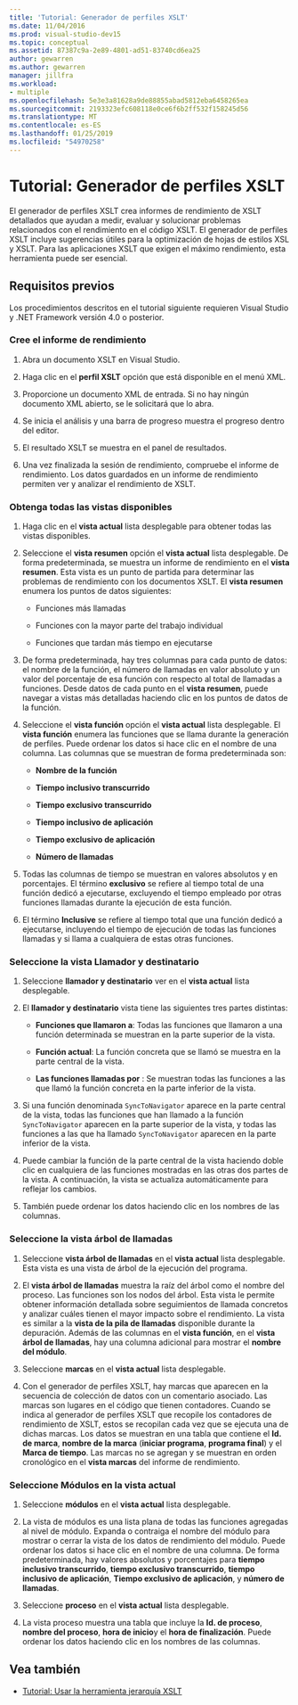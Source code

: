 ```yaml
---
title: 'Tutorial: Generador de perfiles XSLT'
ms.date: 11/04/2016
ms.prod: visual-studio-dev15
ms.topic: conceptual
ms.assetid: 87387c9a-2e89-4801-ad51-83740cd6ea25
author: gewarren
ms.author: gewarren
manager: jillfra
ms.workload:
- multiple
ms.openlocfilehash: 5e3e3a81628a9de88855abad5812eba6458265ea
ms.sourcegitcommit: 2193323efc608118e0ce6f6b2ff532f158245d56
ms.translationtype: MT
ms.contentlocale: es-ES
ms.lasthandoff: 01/25/2019
ms.locfileid: "54970258"
---
```

# <a name="walkthrough-xslt-profiler"></a>Tutorial: Generador de perfiles XSLT

El generador de perfiles XSLT crea informes de rendimiento de XSLT detallados que ayudan a medir, evaluar y solucionar problemas relacionados con el rendimiento en el código XSLT. El generador de perfiles XSLT incluye sugerencias útiles para la optimización de hojas de estilos XSL y XSLT. Para las aplicaciones XSLT que exigen el máximo rendimiento, esta herramienta puede ser esencial.

## <a name="prerequisites"></a>Requisitos previos

Los procedimientos descritos en el tutorial siguiente requieren Visual Studio y .NET Framework versión 4.0 o posterior.

### <a name="create-the-performance-report"></a>Cree el informe de rendimiento

1.  Abra un documento XSLT en Visual Studio.

2.  Haga clic en el **perfil XSLT** opción que está disponible en el menú XML.

3.  Proporcione un documento XML de entrada. Si no hay ningún documento XML abierto, se le solicitará que lo abra.

4.  Se inicia el análisis y una barra de progreso muestra el progreso dentro del editor.

5.  El resultado XSLT se muestra en el panel de resultados.

6.  Una vez finalizada la sesión de rendimiento, compruebe el informe de rendimiento. Los datos guardados en un informe de rendimiento permiten ver y analizar el rendimiento de XSLT.

### <a name="get-all-the-available-views"></a>Obtenga todas las vistas disponibles

1.  Haga clic en el **vista actual** lista desplegable para obtener todas las vistas disponibles.

2.  Seleccione el **vista resumen** opción el **vista actual** lista desplegable. De forma predeterminada, se muestra un informe de rendimiento en el **vista resumen**. Esta vista es un punto de partida para determinar las problemas de rendimiento con los documentos XSLT. El **vista resumen** enumera los puntos de datos siguientes:

    -   Funciones más llamadas

    -   Funciones con la mayor parte del trabajo individual

    -   Funciones que tardan más tiempo en ejecutarse

3.  De forma predeterminada, hay tres columnas para cada punto de datos: el nombre de la función, el número de llamadas en valor absoluto y un valor del porcentaje de esa función con respecto al total de llamadas a funciones. Desde datos de cada punto en el **vista resumen**, puede navegar a vistas más detalladas haciendo clic en los puntos de datos de la función.

4.  Seleccione el **vista función** opción el **vista actual** lista desplegable. El **vista función** enumera las funciones que se llama durante la generación de perfiles. Puede ordenar los datos si hace clic en el nombre de una columna. Las columnas que se muestran de forma predeterminada son:

    -   **Nombre de la función**

    -   **Tiempo inclusivo transcurrido**

    -   **Tiempo exclusivo transcurrido**

    -   **Tiempo inclusivo de aplicación**

    -   **Tiempo exclusivo de aplicación**

    -   **Número de llamadas**

5.  Todas las columnas de tiempo se muestran en valores absolutos y en porcentajes. El término **exclusivo** se refiere al tiempo total de una función dedicó a ejecutarse, excluyendo el tiempo empleado por otras funciones llamadas durante la ejecución de esta función.

6.  El término **Inclusive** se refiere al tiempo total que una función dedicó a ejecutarse, incluyendo el tiempo de ejecución de todas las funciones llamadas y si llama a cualquiera de estas otras funciones.

### <a name="select-callercallee-view"></a>Seleccione la vista Llamador y destinatario

1.  Seleccione **llamador y destinatario** ver en el **vista actual** lista desplegable.

2.  El **llamador y destinatario** vista tiene las siguientes tres partes distintas:

    -   **Funciones que llamaron a**: Todas las funciones que llamaron a una función determinada se muestran en la parte superior de la vista.

    -   **Función actual**: La función concreta que se llamó se muestra en la parte central de la vista.

    -   **Las funciones llamadas por** : Se muestran todas las funciones a las que llamó la función concreta en la parte inferior de la vista.

3.  Si una función denominada `SyncToNavigator` aparece en la parte central de la vista, todas las funciones que han llamado a la función `SyncToNavigator` aparecen en la parte superior de la vista, y todas las funciones a las que ha llamado `SyncToNavigator` aparecen en la parte inferior de la vista.

4.  Puede cambiar la función de la parte central de la vista haciendo doble clic en cualquiera de las funciones mostradas en las otras dos partes de la vista. A continuación, la vista se actualiza automáticamente para reflejar los cambios.

5.  También puede ordenar los datos haciendo clic en los nombres de las columnas.

### <a name="select-call-tree-view"></a>Seleccione la vista árbol de llamadas

1.  Seleccione **vista árbol de llamadas** en el **vista actual** lista desplegable. Esta vista es una vista de árbol de la ejecución del programa.

2.  El **vista árbol de llamadas** muestra la raíz del árbol como el nombre del proceso. Las funciones son los nodos del árbol. Esta vista le permite obtener información detallada sobre seguimientos de llamada concretos y analizar cuáles tienen el mayor impacto sobre el rendimiento. La vista es similar a la **vista de la pila de llamadas** disponible durante la depuración. Además de las columnas en el **vista función**, en el **vista árbol de llamadas**, hay una columna adicional para mostrar el **nombre del módulo**.

3.  Seleccione **marcas** en el **vista actual** lista desplegable.

4.  Con el generador de perfiles XSLT, hay marcas que aparecen en la secuencia de colección de datos con un comentario asociado. Las marcas son lugares en el código que tienen contadores. Cuando se indica al generador de perfiles XSLT que recopile los contadores de rendimiento de XSLT, estos se recopilan cada vez que se ejecuta una de dichas marcas. Los datos se muestran en una tabla que contiene el **Id. de marca**, **nombre de la marca** (**iniciar programa**, **programa final**) y el  **Marca de tiempo**. Las marcas no se agregan y se muestran en orden cronológico en el **vista marcas** del informe de rendimiento.

### <a name="select-modules-in-the-current-view"></a>Seleccione Módulos en la vista actual

1.  Seleccione **módulos** en el **vista actual** lista desplegable.

2.  La vista de módulos es una lista plana de todas las funciones agregadas al nivel de módulo. Expanda o contraiga el nombre del módulo para mostrar o cerrar la vista de los datos de rendimiento del módulo. Puede ordenar los datos si hace clic en el nombre de una columna. De forma predeterminada, hay valores absolutos y porcentajes para **tiempo inclusivo transcurrido**, **tiempo exclusivo transcurrido**, **tiempo inclusivo de aplicación**, **Tiempo exclusivo de aplicación**, y **número de llamadas**.

3.  Seleccione **proceso** en el **vista actual** lista desplegable.

4.  La vista proceso muestra una tabla que incluye la **Id. de proceso**, **nombre del proceso**, **hora de inicio**y el **hora de finalización**. Puede ordenar los datos haciendo clic en los nombres de las columnas.

## <a name="see-also"></a>Vea también

- [Tutorial: Usar la herramienta jerarquía XSLT](../xml-tools/walkthrough-using-xslt-hierarchy.md)